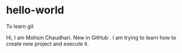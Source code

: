 # hello-world
To learn git

Hi,
I am Mohsin Chaudhari. New in GitHub . I am trying to learn how to create new project and execute it.
